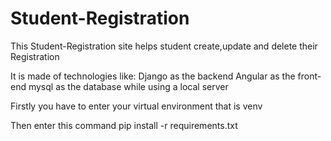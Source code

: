 # Student-Registration
This Student-Registration site helps student create,update and delete their Registration

It is made of technologies like:
Django as the backend
Angular as the front-end
mysql as the database while using a local server

Firstly you have to enter your virtual environment that is venv

Then enter this command pip install -r requirements.txt


